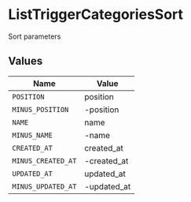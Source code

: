 # ListTriggerCategoriesSort

Sort parameters


## Values

| Name               | Value              |
| ------------------ | ------------------ |
| `POSITION`         | position           |
| `MINUS_POSITION`   | -position          |
| `NAME`             | name               |
| `MINUS_NAME`       | -name              |
| `CREATED_AT`       | created_at         |
| `MINUS_CREATED_AT` | -created_at        |
| `UPDATED_AT`       | updated_at         |
| `MINUS_UPDATED_AT` | -updated_at        |